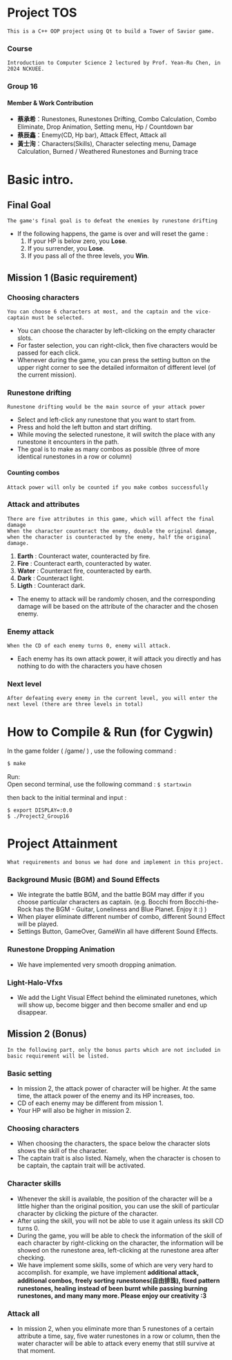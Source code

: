 # Project TOS
    This is a C++ OOP project using Qt to build a Tower of Savior game.

### Course
    Introduction to Computer Science 2 lectured by Prof. Yean-Ru Chen, in 2024 NCKUEE.

### Group 16
#### Member & Work Contribution
- **蔡承希**：Runestones, Runestones Drifting, Combo Calculation, Combo Eliminate, Drop Animation, Setting menu, Hp / Countdown bar
- **蔡辰鑫**：Enemy(CD, Hp bar), Attack Effect, Attack all
- **黃士洵**：Characters(Skills), Character selecting menu, Damage Calculation, Burned / Weathered Runestones and Burning trace

# Basic intro.

## Final Goal
    The game's final goal is to defeat the enemies by runestone drifting
- If the following happens, the game is over and will reset the game : 
    1. If your HP is below zero, you **Lose**.
    2. If you surrender, you **Lose**.
    4. If you pass all of the three levels, you **Win**.

## Mission 1 (Basic requirement)
### Choosing characters
    You can choose 6 characters at most, and the captain and the vice-captain must be selected.
- You can choose the character by left-clicking on the empty character slots.
- For faster selection, you can right-click, then five characters would be passed for each click.
- Whenever during the game, you can press the setting button on the upper right corner to see the detailed informaiton of different level (of the current mission).

### Runestone drifting
    Runestone drifting would be the main source of your attack power
- Select and left-click any runestone that you want to start from.
- Press and hold the left button and start drifting.
- While moving the selected runestone, it will switch the place with any runestone it encounters in the path.
- The goal is to make as many combos as possible (three of more identical runestones in a row or column)

#### Counting combos
    Attack power will only be counted if you make combos successfully
    
### Attack and attributes
    There are five attributes in this game, which will affect the final damage
    When the character counteract the enemy, double the original damage, when the character is counteracted by the enemy, half the original damage.
1. **Earth** : Counteract water, counteracted by fire.
2. **Fire** : Counteract earth, counteracted by water.
3. **Water** : Counteract fire, counteracted by earth.
4. **Dark** : Counteract light.
5. **Ligth** : Counteract dark.
- The enemy to attack will be randomly chosen, and the corresponding damage will be based on the attribute of the character and the chosen enemy.

### Enemy attack
    When the CD of each enemy turns 0, enemy will attack.
- Each enemy has its own attack power, it will attack you directly and has nothing to do with the characters you have chosen

### Next level
    After defeating every enemy in the current level, you will enter the next level (there are three levels in total)

# How to Compile & Run (for Cygwin)
In the game folder ( /game/ ) , use the following command :
```bash
$ make
```
Run:  
Open second terminal, use the following command :
```$ startxwin```

then back to the initial terminal and input :
```
$ export DISPLAY=:0.0
$ ./Project2_Group16
```


# Project Attainment
    What requirements and bonus we had done and implement in this project.

### Background Music (BGM) and Sound Effects
- We integrate the battle BGM, and the battle BGM may differ if you choose particular characters as captain.
    (e.g. Bocchi from Bocchi-the-Rock has the BGM - Guitar, Loneliness and Blue Planet. Enjoy it :) )
- When player eliminate different number of combo, different Sound Effect will be played.
- Settings Button, GameOver, GameWin all have different Sound Effects.

### Runestone Dropping Animation
- We have implemented very smooth dropping animation.

### Light-Halo-Vfxs
- We add the Light Visual Effect behind the eliminated runetones, which will show up, become bigger and then become smaller and end up disappear.

## Mission 2 (Bonus)
    In the following part, only the bonus parts which are not included in basic requirement will be listed.

### Basic setting
- In mission 2, the attack power of character will be higher. At the same time, the attack power of the enemy and its HP increases, too.
- CD of each enemy may be different from mission 1.
- Your HP will also be higher in mission 2.

### Choosing characters
- When choosing the characters, the space below the character slots shows the skill of the character.
- The captain trait is also listed. Namely, when the character is chosen to be captain, the captain trait will be activated.

### Character skills
- Whenever the skill is available, the position of the character will be a little higher than the original position, you can use the skill of particular character by clicking the picture of the character.
- After using the skill, you will not be able to use it again unless its skill CD turns 0.
- During the game, you will be able to check the information of the skill of each character by right-clicking on the character, the information will be showed on the runestone area, left-clicking at the runestone area after checking.
- We have implement some skills, some of which are very very hard to accomplish. for example, we have implement **additional attack, additional combos, freely sorting runestones(自由排珠), fixed pattern runestones, healing instead of been burnt while passing burning runestones, and many many more. Please enjoy our creativity :3**

### Attack all
- In mission 2, when you eliminate more than 5 runestones of a certain attribute a time, say, five water runestones in a row or column, then the water character will be able to attack every enemy that still survive at that moment.
  




